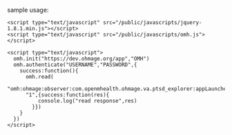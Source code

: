 sample usage:

    <script type="text/javascript" src="/public/javascripts/jquery-1.8.1.min.js"></script>
    <script type="text/javascript" src="/public/javascripts/omh.js"></script>
    
    <script type="text/javascript">
      omh.init("https://dev.ohmage.org/app","OMH")
      omh.authenticate("USERNAME","PASSWORD",{
        success:function(){
          omh.read(
          "omh:ohmage:observer:com.openmhealth.ohmage.va.ptsd_explorer:appLaunched",
          "1",{success:function(res){
              console.log("read response",res)
            }})
        }
      })
    </script>